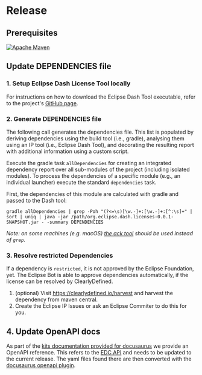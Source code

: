# Release

## Prerequisites

[![Apache Maven][maven-shield]][maven-url]

## Update DEPENDENCIES file

### 1. Setup Eclipse Dash License Tool locally

For instructions on how to download the Eclipse Dash Tool executable, refer to the
project's [GitHub page](https://github.com/eclipse/dash-licenses#get-it).

### 2. Generate DEPENDENCIES file

The following call generates the dependencies file. This list is populated by deriving dependencies using the build tool (i.e.,
gradle), analysing them using an IP tool (i.e., Eclipse Dash Tool), and decorating the resulting report with additional
information using a custom script.

Execute the gradle task `allDependencies` for creating an integrated dependency report over all sub-modules of the
project (including isolated modules). To process the dependencies of a specific module (e.g., an individual launcher)
execute the standard `dependencies` task.

First, the dependencies of this module are calculated with gradle and passed to the Dash tool:

```shell
gradle allDependencies | grep -Poh "(?<=\s)[\w.-]+:[\w.-]+:[^:\s]+" | sort | uniq | java -jar /path/org.eclipse.dash.licenses-0.0.1-SNAPSHOT.jar - -summary DEPENDENCIES
```

_Note: on some machines (e.g. macOS) [the ack tool](https://beyondgrep.com/install/) should be used instead of `grep`._

### 3. Resolve restricted Dependencies

If a dependency is `restricted`, it is not approved by the Eclipse Foundation, yet.
The Eclipse Bot is able to approve dependencies automatically, if the license can be resolved by ClearlyDefined.

1. (optional) Visit <https://clearlydefined.io/harvest> and harvest the dependency
   from maven central.
2. Create the Eclipse IP Issues or ask an Eclipse Commiter to do this for you.

## 4. Update OpenAPI docs

As part of the [kits documentation provided for docusaurus](../kit/development-view/page00_development_view.md) we provide an OpenAPI reference.
This refers to the [EDC API](https://github.com/eclipse-edc/Connector/tree/main/resources/openapi) and needs to be updated to the current release.
The yaml files found there are then converted with the [docusaurus openapi plugin](https://www.npmjs.com/package/docusaurus-plugin-openapi-docs).

[maven-shield]: https://img.shields.io/badge/Apache%20Maven-URL-blue
[maven-url]: https://maven.apache.org

